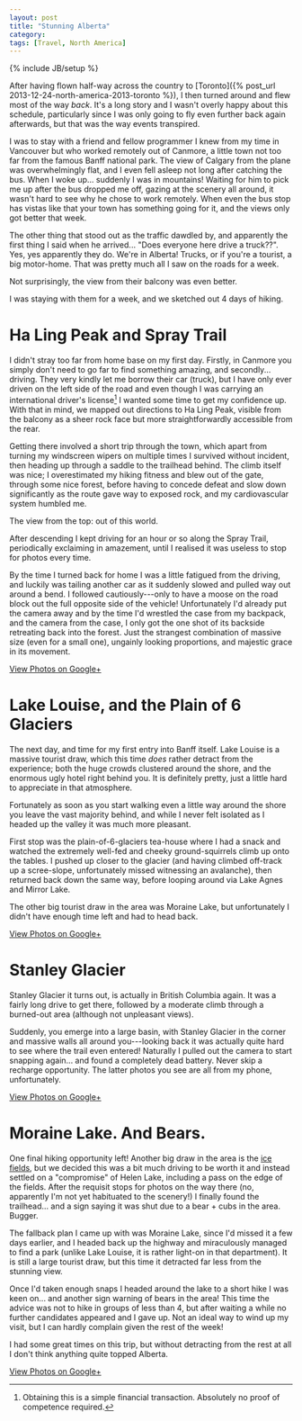 ```yaml
---
layout: post
title: "Stunning Alberta"
category: 
tags: [Travel, North America]
---
```

{% include JB/setup %}

After having flown half-way across the country to
[Toronto]({% post_url 2013-12-24-north-america-2013-toronto %}),
I then turned around and flew most of the way *back*.  It's a long
story and I wasn't overly happy about this schedule, particularly
since I was only going to fly even further back again afterwards, but
that was the way events transpired.

I was to stay with a friend and fellow programmer I knew from my time
in Vancouver but who worked remotely out of Canmore, a little town not
too far from the famous Banff national park.  The view of Calgary from
the plane was overwhelmingly flat, and I even fell asleep not long
after catching the bus.  When I woke up... suddenly I was in
mountains!  Waiting for him to pick me up after the bus dropped me
off, gazing at the scenery all around, it wasn't hard to see why he
chose to work remotely.  When even the bus stop has vistas like that
your town has something going for it, and the views only got better
that week.

The other thing that stood out as the traffic dawdled by, and
apparently the first thing I said when he arrived... "Does everyone
here drive a truck??".  Yes, yes apparently they do.  We're in
Alberta!  Trucks, or if you're a tourist, a big motor-home.  That was
pretty much all I saw on the roads for a week.

Not surprisingly, the view from their balcony was even better.

I was staying with them for a week, and we sketched out 4 days of
hiking.

# Ha Ling Peak and Spray Trail

I didn't stray too far from home base on my first day.  Firstly, in
Canmore you simply don't need to go far to find something amazing, and
secondly... driving.  They very kindly let me borrow their car
(truck), but I have only ever driven on the left side of the road and
even though I was carrying an international driver's license[^1] I
wanted some time to get my confidence up.  With that in mind, we
mapped out directions to Ha Ling Peak, visible from the balcony as a
sheer rock face but more straightforwardly accessible from the rear.

Getting there involved a short trip through the town, which apart from
turning my windscreen wipers on multiple times I survived without
incident, then heading up through a saddle to the trailhead behind.
The climb itself was nice; I overestimated my hiking fitness and blew
out of the gate, through some nice forest, before having to concede
defeat and slow down significantly as the route gave way to exposed
rock, and my cardiovascular system humbled me.

The view from the top: out of this world.

After descending I kept driving for an hour or so along the Spray
Trail, periodically exclaiming in amazement, until I realised it was
useless to stop for photos every time.

By the time I turned back for home I was a little fatigued from the
driving, and luckily was tailing another car as it suddenly slowed and
pulled way out around a bend.  I followed cautiously---only to have a
moose on the road block out the full opposite side of the vehicle!
Unfortunately I'd already put the camera away and by the time I'd
wrestled the case from my backpack, and the camera from the case, I
only got the one shot of its backside retreating back into the forest.
Just the strangest combination of massive size (even for a small one),
ungainly looking proportions, and majestic grace in its movement.

<div data-album="5916639630032063457" class="gallery"><a href="https://plus.google.com/photos/110262280296887306226/albums/5916639630032063457">View Photos on Google+</a></div>


# Lake Louise, and the Plain of 6 Glaciers

The next day, and time for my first entry into Banff itself.  Lake
Louise is a massive tourist draw, which this time *does* rather
detract from the experience; both the huge crowds clustered around the
shore, and the enormous ugly hotel right behind you.  It is definitely
pretty, just a little hard to appreciate in that atmosphere.

Fortunately as soon as you start walking even a little way around the
shore you leave the vast majority behind, and while I never felt
isolated as I headed up the valley it was much more pleasant.

First stop was the plain-of-6-glaciers tea-house where I had a snack
and watched the extremely well-fed and cheeky ground-squirrels climb
up onto the tables.  I pushed up closer to the glacier (and having
climbed off-track up a scree-slope, unfortunately missed witnessing an
avalanche), then returned back down the same way, before looping
around via Lake Agnes and Mirror Lake.

The other big tourist draw in the area was Moraine Lake, but
unfortunately I didn't have enough time left and had to head back.

<div data-album="5921066357183003409" class="gallery"><a href="https://plus.google.com/photos/110262280296887306226/albums/5921066357183003409">View Photos on Google+</a></div>


# Stanley Glacier

Stanley Glacier it turns out, is actually in British Columbia again.
It was a fairly long drive to get there, followed by a moderate climb
through a burned-out area (although not unpleasant views).

Suddenly, you emerge into a large basin, with Stanley Glacier in the
corner and massive walls all around you---looking back it was actually
quite hard to see where the trail even entered!  Naturally I pulled
out the camera to start snapping again... and found a completely dead
battery.  Never skip a recharge opportunity.  The latter photos you
see are all from my phone, unfortunately.

<div data-album="5921069974618797937" class="gallery"><a href="https://plus.google.com/photos/110262280296887306226/albums/5921069974618797937">View Photos on Google+</a></div>


# Moraine Lake.  And Bears.

One final hiking opportunity left!  Another big draw in the area is
the [ice fields](http://www.icefieldsparkway.ca/), but we decided this
was a bit much driving to be worth it and instead settled on a
"compromise" of Helen Lake, including a pass on the edge of the
fields.  After the requisit stops for photos on the way there (no,
apparently I'm not yet habituated to the scenery!) I finally found the
trailhead... and a sign saying it was shut due to a bear + cubs in the
area.  Bugger.

The fallback plan I came up with was Moraine Lake, since I'd missed it
a few days earlier, and I headed back up the highway and miraculously
managed to find a park (unlike Lake Louise, it is rather light-on in
that department).  It is still a large tourist draw, but this time it
detracted far less from the stunning view.

Once I'd taken enough snaps I headed around the lake to a short hike I
was keen on... and another sign warning of bears in the area!  This
time the advice was not to hike in groups of less than 4, but after
waiting a while no further candidates appeared and I gave up.  Not an
ideal way to wind up my visit, but I can hardly complain given the
rest of the week!

I had some great times on this trip, but without detracting from the
rest at all I don't think anything quite topped Alberta.

<div data-album="5921073944914439873" class="gallery"><a href="https://plus.google.com/photos/110262280296887306226/albums/5921073944914439873">View Photos on Google+</a></div>


[^1]: Obtaining this is a simple financial transaction.  Absolutely no
proof of competence required.
